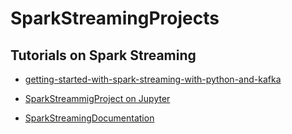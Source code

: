 # SparkStreamingProjects
## Tutorials on Spark Streaming
* [getting-started-with-spark-streaming-with-python-and-kafka](https://www.rittmanmead.com/blog/2017/01/getting-started-with-spark-streaming-with-python-and-kafka/)

* [SparkStreammigProject on Jupyter](http://nbviewer.jupyter.org/github/ibm-cds-labs/spark.samples/blob/master/notebook/DashDB%20Twitter%20Car%202015%20Python%20Notebook.ipynb)

* [SparkStreamingDocumentation](http://spark.apache.org/docs/latest/streaming-programming-guide.html#spark-streaming-programming-guide)
